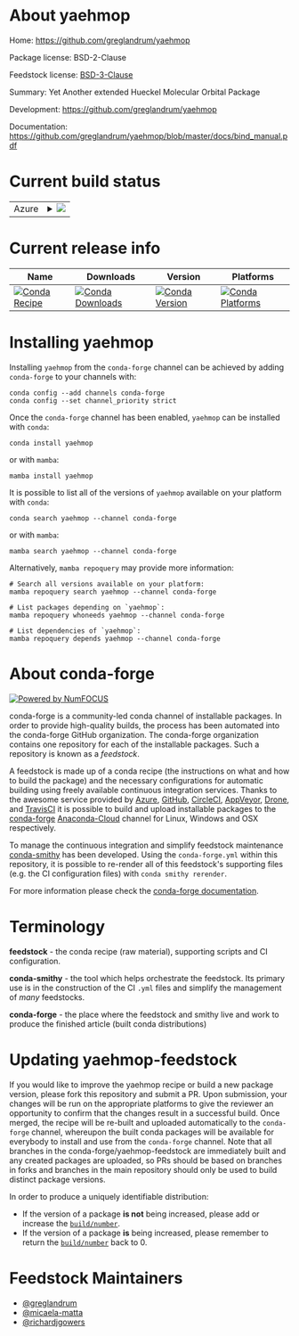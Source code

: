 About yaehmop
=============

Home: https://github.com/greglandrum/yaehmop

Package license: BSD-2-Clause

Feedstock license: [BSD-3-Clause](https://github.com/conda-forge/yaehmop-feedstock/blob/main/LICENSE.txt)

Summary: Yet Another extended Hueckel Molecular Orbital Package

Development: https://github.com/greglandrum/yaehmop

Documentation: https://github.com/greglandrum/yaehmop/blob/master/docs/bind_manual.pdf

Current build status
====================


<table>
    
  <tr>
    <td>Azure</td>
    <td>
      <details>
        <summary>
          <a href="https://dev.azure.com/conda-forge/feedstock-builds/_build/latest?definitionId=2485&branchName=main">
            <img src="https://dev.azure.com/conda-forge/feedstock-builds/_apis/build/status/yaehmop-feedstock?branchName=main">
          </a>
        </summary>
        <table>
          <thead><tr><th>Variant</th><th>Status</th></tr></thead>
          <tbody><tr>
              <td>linux_64</td>
              <td>
                <a href="https://dev.azure.com/conda-forge/feedstock-builds/_build/latest?definitionId=2485&branchName=main">
                  <img src="https://dev.azure.com/conda-forge/feedstock-builds/_apis/build/status/yaehmop-feedstock?branchName=main&jobName=linux&configuration=linux_64_" alt="variant">
                </a>
              </td>
            </tr><tr>
              <td>osx_64</td>
              <td>
                <a href="https://dev.azure.com/conda-forge/feedstock-builds/_build/latest?definitionId=2485&branchName=main">
                  <img src="https://dev.azure.com/conda-forge/feedstock-builds/_apis/build/status/yaehmop-feedstock?branchName=main&jobName=osx&configuration=osx_64_" alt="variant">
                </a>
              </td>
            </tr><tr>
              <td>osx_arm64</td>
              <td>
                <a href="https://dev.azure.com/conda-forge/feedstock-builds/_build/latest?definitionId=2485&branchName=main">
                  <img src="https://dev.azure.com/conda-forge/feedstock-builds/_apis/build/status/yaehmop-feedstock?branchName=main&jobName=osx&configuration=osx_arm64_" alt="variant">
                </a>
              </td>
            </tr>
          </tbody>
        </table>
      </details>
    </td>
  </tr>
</table>

Current release info
====================

| Name | Downloads | Version | Platforms |
| --- | --- | --- | --- |
| [![Conda Recipe](https://img.shields.io/badge/recipe-yaehmop-green.svg)](https://anaconda.org/conda-forge/yaehmop) | [![Conda Downloads](https://img.shields.io/conda/dn/conda-forge/yaehmop.svg)](https://anaconda.org/conda-forge/yaehmop) | [![Conda Version](https://img.shields.io/conda/vn/conda-forge/yaehmop.svg)](https://anaconda.org/conda-forge/yaehmop) | [![Conda Platforms](https://img.shields.io/conda/pn/conda-forge/yaehmop.svg)](https://anaconda.org/conda-forge/yaehmop) |

Installing yaehmop
==================

Installing `yaehmop` from the `conda-forge` channel can be achieved by adding `conda-forge` to your channels with:

```
conda config --add channels conda-forge
conda config --set channel_priority strict
```

Once the `conda-forge` channel has been enabled, `yaehmop` can be installed with `conda`:

```
conda install yaehmop
```

or with `mamba`:

```
mamba install yaehmop
```

It is possible to list all of the versions of `yaehmop` available on your platform with `conda`:

```
conda search yaehmop --channel conda-forge
```

or with `mamba`:

```
mamba search yaehmop --channel conda-forge
```

Alternatively, `mamba repoquery` may provide more information:

```
# Search all versions available on your platform:
mamba repoquery search yaehmop --channel conda-forge

# List packages depending on `yaehmop`:
mamba repoquery whoneeds yaehmop --channel conda-forge

# List dependencies of `yaehmop`:
mamba repoquery depends yaehmop --channel conda-forge
```


About conda-forge
=================

[![Powered by
NumFOCUS](https://img.shields.io/badge/powered%20by-NumFOCUS-orange.svg?style=flat&colorA=E1523D&colorB=007D8A)](https://numfocus.org)

conda-forge is a community-led conda channel of installable packages.
In order to provide high-quality builds, the process has been automated into the
conda-forge GitHub organization. The conda-forge organization contains one repository
for each of the installable packages. Such a repository is known as a *feedstock*.

A feedstock is made up of a conda recipe (the instructions on what and how to build
the package) and the necessary configurations for automatic building using freely
available continuous integration services. Thanks to the awesome service provided by
[Azure](https://azure.microsoft.com/en-us/services/devops/), [GitHub](https://github.com/),
[CircleCI](https://circleci.com/), [AppVeyor](https://www.appveyor.com/),
[Drone](https://cloud.drone.io/welcome), and [TravisCI](https://travis-ci.com/)
it is possible to build and upload installable packages to the
[conda-forge](https://anaconda.org/conda-forge) [Anaconda-Cloud](https://anaconda.org/)
channel for Linux, Windows and OSX respectively.

To manage the continuous integration and simplify feedstock maintenance
[conda-smithy](https://github.com/conda-forge/conda-smithy) has been developed.
Using the ``conda-forge.yml`` within this repository, it is possible to re-render all of
this feedstock's supporting files (e.g. the CI configuration files) with ``conda smithy rerender``.

For more information please check the [conda-forge documentation](https://conda-forge.org/docs/).

Terminology
===========

**feedstock** - the conda recipe (raw material), supporting scripts and CI configuration.

**conda-smithy** - the tool which helps orchestrate the feedstock.
                   Its primary use is in the construction of the CI ``.yml`` files
                   and simplify the management of *many* feedstocks.

**conda-forge** - the place where the feedstock and smithy live and work to
                  produce the finished article (built conda distributions)


Updating yaehmop-feedstock
==========================

If you would like to improve the yaehmop recipe or build a new
package version, please fork this repository and submit a PR. Upon submission,
your changes will be run on the appropriate platforms to give the reviewer an
opportunity to confirm that the changes result in a successful build. Once
merged, the recipe will be re-built and uploaded automatically to the
`conda-forge` channel, whereupon the built conda packages will be available for
everybody to install and use from the `conda-forge` channel.
Note that all branches in the conda-forge/yaehmop-feedstock are
immediately built and any created packages are uploaded, so PRs should be based
on branches in forks and branches in the main repository should only be used to
build distinct package versions.

In order to produce a uniquely identifiable distribution:
 * If the version of a package **is not** being increased, please add or increase
   the [``build/number``](https://docs.conda.io/projects/conda-build/en/latest/resources/define-metadata.html#build-number-and-string).
 * If the version of a package **is** being increased, please remember to return
   the [``build/number``](https://docs.conda.io/projects/conda-build/en/latest/resources/define-metadata.html#build-number-and-string)
   back to 0.

Feedstock Maintainers
=====================

* [@greglandrum](https://github.com/greglandrum/)
* [@micaela-matta](https://github.com/micaela-matta/)
* [@richardjgowers](https://github.com/richardjgowers/)

